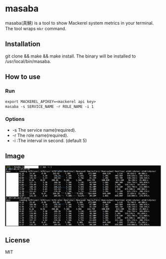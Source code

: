 # masaba

masaba(真鯖) is a tool to show Mackerel system metrics in your terminal. The tool wraps `mkr` command.

## Installation

git clone && make && make install. The binary will be installed to /usr/local/bin/masaba.

## How to use

### Run

```
export MACKEREL_APIKEY=<mackerel api key>
masaba -s SERVICE_NAME -r ROLE_NAME -i 1
```

### Options

* -s The service name(required).
* -r The role name(required).
* -i :The interval in second. (default 5)

## Image

![](image.png?raw=true)

## License

MIT
